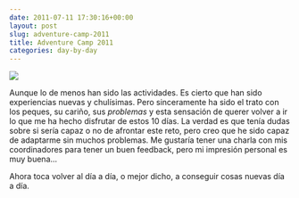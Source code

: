 ```yaml
---
date: 2011-07-11 17:30:16+00:00
layout: post
slug: adventure-camp-2011
title: Adventure Camp 2011
categories: day-by-day
---
```


[![](http://blog.migueljulian.com/wp-content/uploads/adventure-camp-juandelanuza.jpg)](http://blog.migueljulian.com/2011/07/adventure-camp-2011/adventure-camp-juandelanuza/)



Aunque lo de menos han sido las actividades. Es cierto que han sido experiencias nuevas y chulísimas. Pero sinceramente ha sido el trato con los peques, su cariño, sus _problemas_ y esta sensación de querer volver a ir lo que me ha hecho disfrutar de estos 10 días. La verdad es que tenía dudas sobre si sería capaz o no de afrontar este reto, pero creo que he sido capaz de adaptarme sin muchos problemas. Me gustaría tener una charla con mis coordinadores para tener un buen feedback, pero mi impresión personal es muy buena...

Ahora toca volver al día a día, o mejor dicho, a conseguir cosas nuevas día a día.
